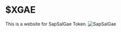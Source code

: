 # $XGAE
This is a website for SapSalGae Token.
![SapSalGae](https://user-images.githubusercontent.com/99638637/155158051-dc753d3e-d65e-45fc-ba89-2d6f76afdf58.png)
